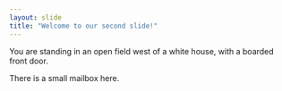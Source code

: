 ```yaml
---
layout: slide
title: "Welcome to our second slide!"
---
```

You are standing in an open field west of a white house, with a boarded front door.

There is a small mailbox here. 
